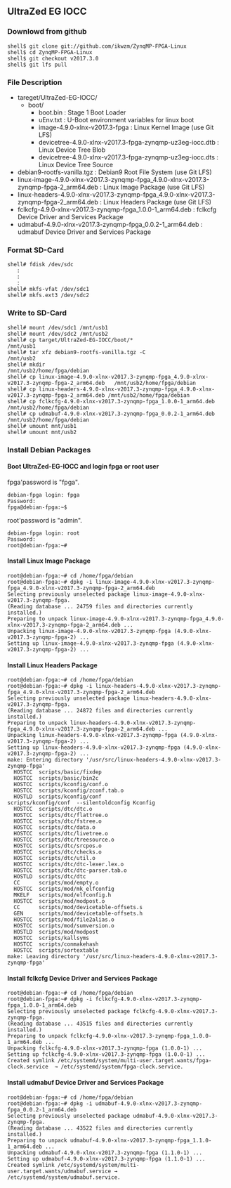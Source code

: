 ## UltraZed EG IOCC

### Downlowd from github

```console
shell$ git clone git://github.com/ikwzm/ZynqMP-FPGA-Linux
shell$ cd ZynqMP-FPGA-Linux
shell$ git checkout v2017.3.0
shell$ git lfs pull
```

### File Description

 * tareget/UltraZed-EG-IOCC/
   + boot/
     - boot.bin                                                    : Stage 1 Boot Loader
     - uEnv.txt                                                    : U-Boot environment variables for linux boot
     - image-4.9.0-xlnx-v2017.3-fpga                               : Linux Kernel Image       (use Git LFS)
     - devicetree-4.9.0-xlnx-v2017.3-fpga-zynqmp-uz3eg-iocc.dtb    : Linux Device Tree Blob   
     - devicetree-4.9.0-xlnx-v2017.3-fpga-zynqmp-uz3eg-iocc.dts    : Linux Device Tree Source
 * debian9-rootfs-vanilla.tgz                                      : Debian9 Root File System (use Git LFS)
 * linux-image-4.9.0-xlnx-v2017.3-zynqmp-fpga_4.9.0-xlnx-v2017.3-zynqmp-fpga-2_arm64.deb   : Linux Image Package      (use Git LFS)
 * linux-headers-4.9.0-xlnx-v2017.3-zynqmp-fpga_4.9.0-xlnx-v2017.3-zynqmp-fpga-2_arm64.deb : Linux Headers Package    (use Git LFS)
 * fclkcfg-4.9.0-xlnx-v2017.3-zynqmp-fpga_1.0.0-1_arm64.deb        : fclkcfg Device Driver and Services Package
 * udmabuf-4.9.0-xlnx-v2017.3-zynqmp-fpga_0.0.2-1_arm64.deb        : udmabuf Device Driver and Services Package
 
### Format SD-Card

````console
shell# fdisk /dev/sdc
   :
   :
   :
shell# mkfs-vfat /dev/sdc1
shell# mkfs.ext3 /dev/sdc2
````

### Write to SD-Card

````console
shell# mount /dev/sdc1 /mnt/usb1
shell# mount /dev/sdc2 /mnt/usb2
shell# cp target/UltraZed-EG-IOCC/boot/*                                  /mnt/usb1
shell# tar xfz debian9-rootfs-vanilla.tgz -C                              /mnt/usb2
shell# mkdir                                                              /mnt/usb2/home/fpga/debian
shell# cp linux-image-4.9.0-xlnx-v2017.3-zynqmp-fpga_4.9.0-xlnx-v2017.3-zynqmp-fpga-2_arm64.deb   /mnt/usb2/home/fpga/debian
shell# cp linux-headers-4.9.0-xlnx-v2017.3-zynqmp-fpga_4.9.0-xlnx-v2017.3-zynqmp-fpga-2_arm64.deb /mnt/usb2/home/fpga/debian
shell# cp fclkcfg-4.9.0-xlnx-v2017.3-zynqmp-fpga_1.0.0-1_arm64.deb        /mnt/usb2/home/fpga/debian
shell# cp udmabuf-4.9.0-xlnx-v2017.3-zynqmp-fpga_0.0.2-1_arm64.deb        /mnt/usb2/home/fpga/debian
shell# umount mnt/usb1
shell# umount mnt/usb2
````

### Install Debian Packages

#### Boot UltraZed-EG-IOCC and login fpga or root user

fpga'password is "fpga".

```console
debian-fpga login: fpga
Password:
fpga@debian-fpga:~$
```

root'password is "admin".

```console
debian-fpga login: root
Password:
root@debian-fpga:~#
```

#### Install Linux Image Package

```console
root@debian-fpga:~# cd /home/fpga/debian
root@debian-fpga:~# dpkg -i linux-image-4.9.0-xlnx-v2017.3-zynqmp-fpga_4.9.0-xlnx-v2017.3-zynqmp-fpga-2_arm64.deb
Selecting previously unselected package linux-image-4.9.0-xlnx-v2017.3-zynqmp-fpga.
(Reading database ... 24759 files and directories currently installed.)
Preparing to unpack linux-image-4.9.0-xlnx-v2017.3-zynqmp-fpga_4.9.0-xlnx-v2017.3-zynqmp-fpga-2_arm64.deb ...
Unpacking linux-image-4.9.0-xlnx-v2017.3-zynqmp-fpga (4.9.0-xlnx-v2017.3-zynqmp-fpga-2) ...
Setting up linux-image-4.9.0-xlnx-v2017.3-zynqmp-fpga (4.9.0-xlnx-v2017.3-zynqmp-fpga-2) ...
```

#### Install Linux Headers Package

```console
root@debian-fpga:~# cd /home/fpga/debian
root@debian-fpga:~# dpkg -i linux-headers-4.9.0-xlnx-v2017.3-zynqmp-fpga_4.9.0-xlnx-v2017.3-zynqmp-fpga-2_arm64.deb
Selecting previously unselected package linux-headers-4.9.0-xlnx-v2017.3-zynqmp-fpga.
(Reading database ... 24872 files and directories currently installed.)
Preparing to unpack linux-headers-4.9.0-xlnx-v2017.3-zynqmp-fpga_4.9.0-xlnx-v2017.3-zynqmp-fpga-2_arm64.deb ...
Unpacking linux-headers-4.9.0-xlnx-v2017.3-zynqmp-fpga (4.9.0-xlnx-v2017.3-zynqmp-fpga-2) ...
Setting up linux-headers-4.9.0-xlnx-v2017.3-zynqmp-fpga (4.9.0-xlnx-v2017.3-zynqmp-fpga-2) ...
make: Entering directory '/usr/src/linux-headers-4.9.0-xlnx-v2017.3-zynqmp-fpga'
  HOSTCC  scripts/basic/fixdep
  HOSTCC  scripts/basic/bin2c
  HOSTCC  scripts/kconfig/conf.o
  HOSTCC  scripts/kconfig/zconf.tab.o
  HOSTLD  scripts/kconfig/conf
scripts/kconfig/conf  --silentoldconfig Kconfig
  HOSTCC  scripts/dtc/dtc.o
  HOSTCC  scripts/dtc/flattree.o
  HOSTCC  scripts/dtc/fstree.o
  HOSTCC  scripts/dtc/data.o
  HOSTCC  scripts/dtc/livetree.o
  HOSTCC  scripts/dtc/treesource.o
  HOSTCC  scripts/dtc/srcpos.o
  HOSTCC  scripts/dtc/checks.o
  HOSTCC  scripts/dtc/util.o
  HOSTCC  scripts/dtc/dtc-lexer.lex.o
  HOSTCC  scripts/dtc/dtc-parser.tab.o
  HOSTLD  scripts/dtc/dtc
  CC      scripts/mod/empty.o
  HOSTCC  scripts/mod/mk_elfconfig
  MKELF   scripts/mod/elfconfig.h
  HOSTCC  scripts/mod/modpost.o
  CC      scripts/mod/devicetable-offsets.s
  GEN     scripts/mod/devicetable-offsets.h
  HOSTCC  scripts/mod/file2alias.o
  HOSTCC  scripts/mod/sumversion.o
  HOSTLD  scripts/mod/modpost
  HOSTCC  scripts/kallsyms
  HOSTCC  scripts/conmakehash
  HOSTCC  scripts/sortextable
make: Leaving directory '/usr/src/linux-headers-4.9.0-xlnx-v2017.3-zynqmp-fpga'
```

#### Install fclkcfg Device Driver and Services Package

```console
root@debian-fpga:~# cd /home/fpga/debian
root@debian-fpga:~# dpkg -i fclkcfg-4.9.0-xlnx-v2017.3-zynqmp-fpga_1.0.0-1_arm64.deb
Selecting previously unselected package fclkcfg-4.9.0-xlnx-v2017.3-zynqmp-fpga.
(Reading database ... 43515 files and directories currently installed.)
Preparing to unpack fclkcfg-4.9.0-xlnx-v2017.3-zynqmp-fpga_1.0.0-1_arm64.deb ...
Unpacking fclkcfg-4.9.0-xlnx-v2017.3-zynqmp-fpga (1.0.0-1) ...
Setting up fclkcfg-4.9.0-xlnx-v2017.3-zynqmp-fpga (1.0.0-1) ...
Created symlink /etc/systemd/system/multi-user.target.wants/fpga-clock.service  → /etc/systemd/system/fpga-clock.service.
```

#### Install udmabuf Device Driver and Services Package

```console
root@debian-fpga:~# cd /home/fpga/debian
root@debian-fpga:~# dpkg -i udmabuf-4.9.0-xlnx-v2017.3-zynqmp-fpga_0.0.2-1_arm64.deb
Selecting previously unselected package udmabuf-4.9.0-xlnx-v2017.3-zynqmp-fpga.
(Reading database ... 43522 files and directories currently installed.)
Preparing to unpack udmabuf-4.9.0-xlnx-v2017.3-zynqmp-fpga_1.1.0-1_arm64.deb ...
Unpacking udmabuf-4.9.0-xlnx-v2017.3-zynqmp-fpga (1.1.0-1) ...
Setting up udmabuf-4.9.0-xlnx-v2017.3-zynqmp-fpga (1.1.0-1) ...
Created symlink /etc/systemd/system/multi-user.target.wants/udmabuf.service → /etc/systemd/system/udmabuf.service.
```

